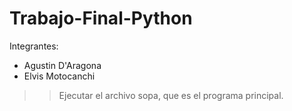 # Trabajo-Final-Python
Integrantes:
- Agustin D'Aragona
- Elvis Motocanchi

>> Ejecutar el archivo sopa, que es el programa principal.
